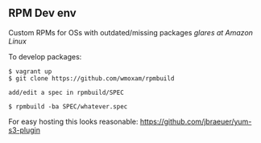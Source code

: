 RPM Dev env
-----------

Custom RPMs for OSs with outdated/missing packages
*glares at Amazon Linux* 

To develop packages:

    $ vagrant up
    $ git clone https://github.com/wmoxam/rpmbuild
    
    add/edit a spec in rpmbuild/SPEC

    $ rpmbuild -ba SPEC/whatever.spec

For easy hosting this looks reasonable: https://github.com/jbraeuer/yum-s3-plugin

